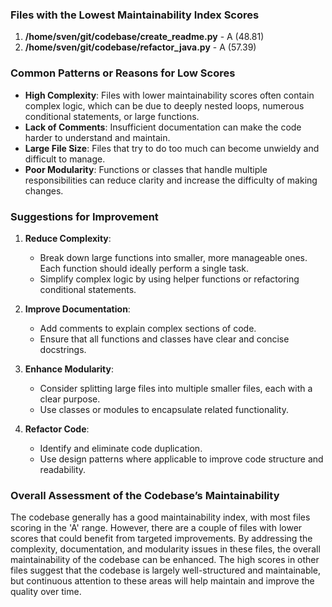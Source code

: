 ### Files with the Lowest Maintainability Index Scores

1. **/home/sven/git/codebase/create_readme.py** - A (48.81)
2. **/home/sven/git/codebase/refactor_java.py** - A (57.39)

### Common Patterns or Reasons for Low Scores

- **High Complexity**: Files with lower maintainability scores often contain complex logic, which can be due to deeply nested loops, numerous conditional statements, or large functions.
- **Lack of Comments**: Insufficient documentation can make the code harder to understand and maintain.
- **Large File Size**: Files that try to do too much can become unwieldy and difficult to manage.
- **Poor Modularity**: Functions or classes that handle multiple responsibilities can reduce clarity and increase the difficulty of making changes.

### Suggestions for Improvement

1. **Reduce Complexity**:
   - Break down large functions into smaller, more manageable ones. Each function should ideally perform a single task.
   - Simplify complex logic by using helper functions or refactoring conditional statements.

2. **Improve Documentation**:
   - Add comments to explain complex sections of code.
   - Ensure that all functions and classes have clear and concise docstrings.

3. **Enhance Modularity**:
   - Consider splitting large files into multiple smaller files, each with a clear purpose.
   - Use classes or modules to encapsulate related functionality.

4. **Refactor Code**:
   - Identify and eliminate code duplication.
   - Use design patterns where applicable to improve code structure and readability.

### Overall Assessment of the Codebase’s Maintainability

The codebase generally has a good maintainability index, with most files scoring in the 'A' range. However, there are a couple of files with lower scores that could benefit from targeted improvements. By addressing the complexity, documentation, and modularity issues in these files, the overall maintainability of the codebase can be enhanced. The high scores in other files suggest that the codebase is largely well-structured and maintainable, but continuous attention to these areas will help maintain and improve the quality over time.